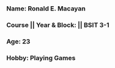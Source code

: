 ### Name: Ronald E. Macayan

### Course || Year & Block: || BSIT 3-1 

### Age: 23

### Hobby: Playing Games